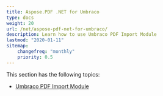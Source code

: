 ```yaml
---
title: Aspose.PDF .NET for Umbraco
type: docs
weight: 20
url: /net/aspose-pdf-net-for-umbraco/
description: Learn how to use Umbraco PDF Import Module
lastmod: "2020-01-11"
sitemap:
    changefreq: "monthly"
    priority: 0.5
---
```


This section has the following topics:

- [Umbraco PDF Import Module](/pdf/net/umbraco-pdf-import-module/)
